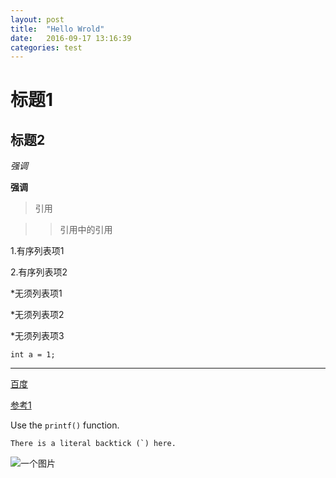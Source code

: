 ```yaml
---
layout: post
title:  "Hello Wrold"
date:   2016-09-17 13:16:39
categories: test
---
```


# 标题1

## 标题2

*强调*

**强调**

>引用

>>引用中的引用

1.有序列表项1

2.有序列表项2

*无须列表项1

*无须列表项2

*无须列表项3

    int a = 1;

- - - - - -

[百度](http://www.baidu.com "BaiDu")

[参考1][1]

[1]: http://www.baidu.com "参考标题"

Use the `printf()` function.

``There is a literal backtick (`) here.``

![一个图片](https://ss0.bdstatic.com/5aV1bjqh_Q23odCf/static/superman/img/logo_top_ca79a146.png "百度logo")
